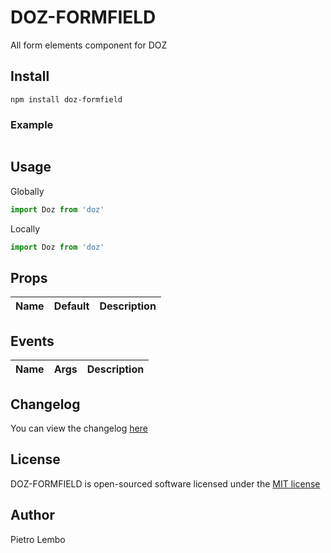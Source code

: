 # DOZ-FORMFIELD
All form elements component for DOZ

## Install
```
npm install doz-formfield
```


### Example
```javascript

```

## Usage

Globally
```javascript
import Doz from 'doz'

```

Locally
```javascript
import Doz from 'doz'

```

## Props
| Name | Default | Description |
| ---- | ------- | ----------- |

## Events

| Name | Args | Description |
| ---- | ------- | ----------- |

## Changelog
You can view the changelog <a target="_blank" href="https://github.com/[YOUR-GITHUB-SPACE]/[YOUR-REPOSITORY]/blob/master/CHANGELOG.md">here</a>

## License
DOZ-FORMFIELD is open-sourced software licensed under the <a target="_blank" href="http://opensource.org/licenses/MIT">MIT license</a>

## Author
Pietro Lembo